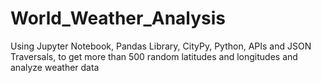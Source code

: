 # World_Weather_Analysis
Using Jupyter Notebook, Pandas Library, CityPy, Python, APIs and JSON Traversals, to get more than 500 random latitudes and longitudes and analyze weather data
